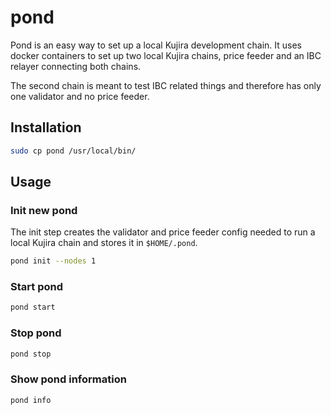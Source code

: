 # pond

Pond is an easy way to set up a local Kujira development chain. It uses docker containers to set up two local Kujira chains, price feeder and an IBC relayer connecting both chains.

The second chain is meant to test IBC related things and therefore has only one validator and no price feeder.

## Installation

```bash
sudo cp pond /usr/local/bin/
```

## Usage

### Init new pond

The init step creates the validator and price feeder config needed to run a local Kujira chain and stores it in `$HOME/.pond`.

```bash
pond init --nodes 1
```

### Start pond

```bash
pond start
```

### Stop pond

```bash
pond stop
```

### Show pond information

```bash
pond info
```
